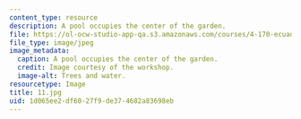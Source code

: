 ```yaml
---
content_type: resource
description: A pool occupies the center of the garden.
file: https://ol-ocw-studio-app-qa.s3.amazonaws.com/courses/4-170-ecuador-workshop-fall-2006/1d065ee2df6027f9de374682a83698eb_11.jpg
file_type: image/jpeg
image_metadata:
  caption: A pool occupies the center of the garden.
  credit: Image courtesy of the workshop.
  image-alt: Trees and water.
resourcetype: Image
title: 11.jpg
uid: 1d065ee2-df60-27f9-de37-4682a83698eb
---
```

